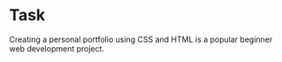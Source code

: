 # Task
Creating a personal portfolio using CSS and HTML is a popular beginner web development  project.
